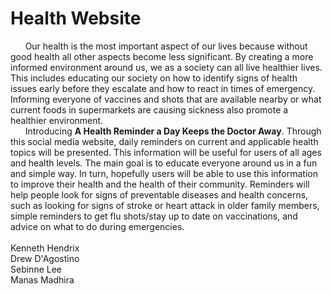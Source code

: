 # Health Website
&nbsp;&nbsp;&nbsp;&nbsp;&nbsp;&nbsp;Our health is the most important aspect of our lives because without good health all other aspects become less significant. By creating a more informed environment around us, we as a society can all live healthier lives. This includes educating our society on how to identify signs of health issues early before they escalate and how to react in times of emergency. Informing everyone of vaccines and shots that are available nearby or what current foods in supermarkets are causing sickness also promote a healthier environment.<br />
&nbsp;&nbsp;&nbsp;&nbsp;&nbsp;&nbsp;Introducing **A Health Reminder a Day Keeps the Doctor Away**. Through this social media website, daily reminders on current and applicable health topics will be presented. This information will be useful for users of all ages and health levels. The main goal is to educate everyone around us in a fun and simple way. In turn, hopefully users will be able to use this information to improve their health and the health of their community. Reminders will help people look for signs of preventable diseases and health concerns, such as looking for signs of stroke or heart attack in older family members, simple reminders to get flu shots/stay up to date on vaccinations, and advice on what to do during emergencies.<br /> <br />
Kenneth Hendrix  
Drew D'Agostino  
Sebinne Lee  
Manas Madhira  
